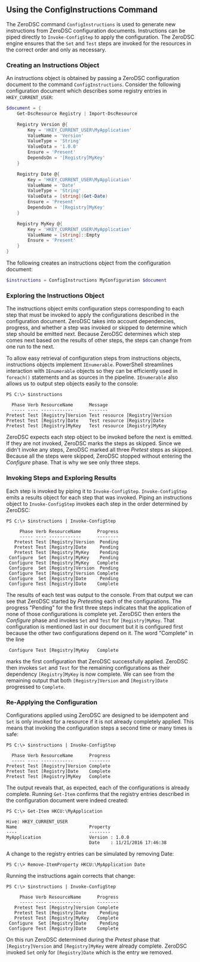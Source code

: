 ## Using the ConfigInstructions Command

The ZeroDSC command `ConfigInstructions` is used to generate new instructions from ZeroDSC configuration documents.  Instructions can be piped directly to `Invoke-ConfigStep` to apply the configuration.  The ZeroDSC engine ensures that the `Set` and `Test` steps are invoked for the resources in the correct order and only as necessary.

### Creating an Instructions Object

An instructions object is obtained by passing a ZeroDSC configuration document to the command `ConfigInstructions`.  Consider the following configuration document which describes some registry entries in `HKEY_CURRENT_USER`:

```PowerShell
$document = {
	Get-DscResource Registry | Import-DscResource

	Registry Version @{
	    Key = 'HKEY_CURRENT_USER\MyApplication'
	    ValueName = 'Version'
	    ValueType = 'String'
	    ValueData = '1.0.0'
	    Ensure = 'Present'
	    DependsOn = '[Registry]MyKey'
	}

	Registry Date @{
	    Key = 'HKEY_CURRENT_USER\MyApplication'
	    ValueName = 'Date'
	    ValueType = 'String'
	    ValueData = [string](Get-Date)
	    Ensure = 'Present'
	    DependsOn = '[Registry]MyKey'    
	}

	Registry MyKey @{
	    Key = 'HKEY_CURRENT_USER\MyApplication'
	    ValueName = [string]::Empty
	    Ensure = 'Present'
	}
}
```

The following creates an instructions object from the configuration document:

```PowerShell
$instructions = ConfigInstructions MyConfiguration $document
```

### Exploring the Instructions Object

The instructions object emits configuration steps corresponding to each step that must be invoked to apply the configurations described in the configuration document.  ZeroDSC takes into account dependencies, progress, and whether a step was invoked or skipped to determine which step should be emitted next.  Because ZeroDSC determines which step comes next based on the results of other steps, the steps can change from one run to the next. 

To allow easy retrieval of configuration steps from instructions objects, instructions objects implement `IEnumerable`.  PowerShell streamlines interaction with `IEnumerable` objects so they can be efficiently used in `foreach()` statements and as sources in the pipeline.  `IEnumerable` also allows us to output step objects easily to the console:

    PS C:\> $instructions

      Phase Verb ResourceName      Message                        
      ----- ---- ------------      -------                        
    Pretest Test [Registry]Version Test resource [Registry]Version
    Pretest Test [Registry]Date    Test resource [Registry]Date   
    Pretest Test [Registry]MyKey   Test resource [Registry]MyKey

ZeroDSC expects each step object to be invoked before the next is emitted.  If they are not invoked, ZeroDSC marks the steps as skipped.  Since we didn't invoke any steps, ZeroDSC marked all three *Pretest* steps as skipped.  Because all the steps were skipped, ZeroDSC stopped without entering the *Configure* phase.  That is why we see only three steps.  

### Invoking Steps and Exploring Results

Each step is invoked by piping it to `Invoke-ConfigStep`.  `Invoke-ConfigStep` emits a results object for each step that was invoked.  Piping an instructions object to `Invoke-ConfigStep` invokes each step in the order determined by ZeroDSC:

    PS C:\> $instructions | Invoke-ConfigStep
    
         Phase Verb ResourceName      Progress
         ----- ---- ------------      --------
       Pretest Test [Registry]Version  Pending
       Pretest Test [Registry]Date     Pending
       Pretest Test [Registry]MyKey    Pending
     Configure  Set [Registry]MyKey    Pending
     Configure Test [Registry]MyKey   Complete
     Configure  Set [Registry]Version  Pending
     Configure Test [Registry]Version Complete
     Configure  Set [Registry]Date     Pending
     Configure Test [Registry]Date    Complete

The results of each test was output to the console.  From that output we can see that ZeroDSC started by *Pretest*ing each of the configurations.  The progress "Pending" for the first three steps indicates that the application of none of those configurations is complete yet.  ZeroDSC then enters the *Configure* phase and invokes `Set` and `Test` for `[Registry]MyKey`.  That configuration is mentioned last in our document but it is configured first because the other two configurations depend on it.  The word "Complete" in the line

     Configure Test [Registry]MyKey   Complete

marks the first configuration that ZeroDSC successfully applied.  ZeroDSC then invokes `Set` and `Test` for the remaining configurations as their dependency `[Registry]MyKey` is now complete.  We can see from the remaining output that both `[Registry]Version` and `[Registry]Date` progressed to `Complete`.

### Re-Applying the Configuration

Configurations applied using ZeroDSC are designed to be idempotent and `Set` is only invoked for a resource if it is not already completely applied.  This means that invoking the configuration steps a second time or many times is safe:

    PS C:\> $instructions | Invoke-ConfigStep
    
      Phase Verb ResourceName      Progress
      ----- ---- ------------      --------
    Pretest Test [Registry]Version Complete
    Pretest Test [Registry]Date    Complete
    Pretest Test [Registry]MyKey   Complete

The output reveals that, as expected, each of the configurations is already complete.  Running `Get-Item` confirms that the registry entries described in the configuration document were indeed created:

    PS C:\> Get-Item HKCU:\MyApplication

    Hive: HKEY_CURRENT_USER
	Name                           Property                                        
	----                           --------                                        
	MyApplication                  Version : 1.0.0                                 
    							   Date    : 11/21/2016 17:46:38                   

A change to the registry entries can be simulated by removing Date:

    PS C:\> Remove-ItemProperty HKCU:\MyApplication Date

Running the instructions again corrects that change:

    PS C:\> $instructions | Invoke-ConfigStep
    
         Phase Verb ResourceName      Progress
         ----- ---- ------------      --------
       Pretest Test [Registry]Version Complete
       Pretest Test [Registry]Date     Pending
       Pretest Test [Registry]MyKey   Complete
     Configure  Set [Registry]Date     Pending
     Configure Test [Registry]Date    Complete

On this run ZeroDSC determined during the *Pretest* phase that `[Registry]Version` and `[Registry]MyKey` were already complete.  ZeroDSC invoked `Set` only for `[Registry]Date` which is the entry we removed.
